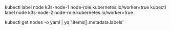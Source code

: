 kubectl label node k3s-node-1 node-role.kubernetes.io/worker=true
kubectl label node k3s-node-2 node-role.kubernetes.io/worker=true

  kubectl get nodes -o yaml | yq '.items[].metadata.labels'
